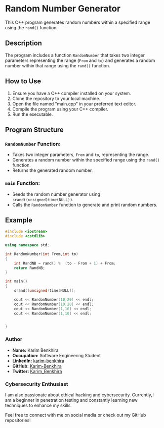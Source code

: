 # Random Number Generator

This C++ program generates random numbers within a specified range using the `rand()` function.

## Description

The program includes a function `RandomNumber` that takes two integer parameters representing the range (`From` and `to`) and generates a random number within that range using the `rand()` function.

## How to Use

1. Ensure you have a C++ compiler installed on your system.
2. Clone the repository to your local machine.
3. Open the file named "main.cpp" in your preferred text editor.
4. Compile the program using your C++ compiler.
5. Run the executable.

## Program Structure

### `RandomNumber` Function:

- Takes two integer parameters, `From` and `to`, representing the range.
- Generates a random number within the specified range using the `rand()` function.
- Returns the generated random number.

### `main` Function:

- Seeds the random number generator using `srand((unsigned)time(NULL))`.
- Calls the `RandomNumber` function to generate and print random numbers.


## Example

```cpp
#include <iostream>
#include <cstdlib>

using namespace std;

int RandomNumber(int From,int to)
{
    int RandNB = rand() %  (to - From + 1) + From;
    return RandNB;
}

int main()
{
    srand((unsigned)time(NULL));

    cout << RandomNumber(10,20) << endl;
    cout << RandomNumber(10,20) << endl;
    cout << RandomNumber(1,10) << endl;
    cout << RandomNumber(1,10) << endl;


}

```
### Author

- **Name:** Karim Benkhira
- **Occupation:** Software Engineering Student
- **LinkedIn:** [karim-benkhira](https://linkedin.com/in/karim-benkhira-206597224)
- **GitHub:** [Karim-Benkhira](https://github.com/Karim-Benkhira)
- **Twitter:** [Karim_Benkhira](https://twitter.com/Karim_Benkhira)

### Cybersecurity Enthusiast

I am also passionate about ethical hacking and cybersecurity. Currently, I am a beginner in penetration testing and constantly learning new techniques to enhance my skills.

Feel free to connect with me on social media or check out my GitHub repositories!